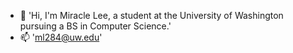 - 👋 'Hi, I'm Miracle Lee, a student at the University of Washington pursuing a BS in Computer Science.'
- 📫 'ml284@uw.edu'

<!---
MiraLee251/MiraLee251 is a ✨ special ✨ repository because its `README.md` (this file) appears on your GitHub profile.
You can click the Preview link to take a look at your changes.
--->
